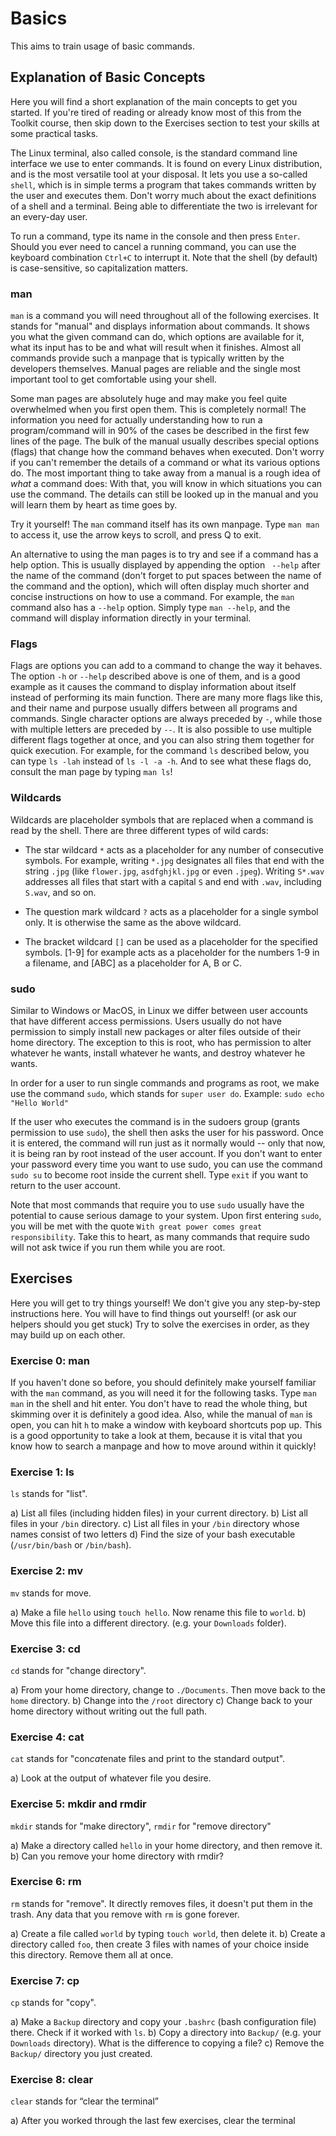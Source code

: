 # Basics

This aims to train usage of basic commands.

## Explanation of Basic Concepts

Here you will find a short explanation of the main concepts to get you started.
If you're tired of reading or already know most of this from the Toolkit course, then skip down to the Exercises section to test your skills at some practical tasks.

The Linux terminal, also called console, is the standard command line interface we use to enter commands. It is found on every Linux distribution, and is the most versatile tool at your disposal. It lets you use a so-called `shell`, which is in simple terms a program that takes commands written by the user and executes them. Don't worry much about the exact definitions of a shell and a terminal. Being able to differentiate the two is irrelevant for an every-day user.

To run a command, type its name in the console and then press `Enter`. Should you ever need to cancel a running command, you can use the keyboard combination `Ctrl+C` to interrupt it. Note that the shell (by default) is case-sensitive, so capitalization matters.

### man

`man` is a command you will need throughout all of the following exercises. 
It stands for "manual" and displays information about commands. It shows you what the given command can do, which options are available for it, what its input has to be and what will result when it finishes. Almost all commands provide such a manpage that is typically written by the developers themselves. Manual pages are reliable and the single most important tool to get comfortable using your shell.

Some man pages are absolutely huge and may make you feel quite overwhelmed when you first open them. This is completely normal! The information you need for actually understanding how to run a program/command will in 90% of the cases be described in the first few lines of the page. The bulk of the manual usually describes special options (flags) that change how the command behaves when executed. Don't worry if you can't remember the details of a command or what its various options do. The most important thing to take away from a manual is a rough idea of *what* a command does: With that, you will know in which situations you can use the command. The details can still be looked up in the manual and you will learn them by heart as time goes by.

Try it yourself! The `man` command itself has its own manpage. Type `man man` to access it, use the arrow keys to scroll, and press Q to exit.

An alternative to using the man pages is to try and see if a command has a help option. This is usually displayed by appending the option ` --help` after the name of the command (don't forget to put spaces between the name of the command and the option), which will often display much shorter and concise instructions on how to use a command. For example, the `man` command also has a `--help` option. Simply type `man --help`, and the command will display information directly in your terminal.


### Flags

Flags are options you can add to a command to change the way it behaves. The option `-h` or `--help` described above is one of them, and is a good example as it causes the command to display information about itself instead of performing its main function. There are many more flags like this, and their name and purpose usually differs between all programs and commands. Single character options are always preceded by `-`, while those with multiple letters are preceded by `--`. It is also possible to use multiple different flags together at once, and you can also string them together for quick execution. For example, for the command `ls` described below, you can type `ls -lah` instead of `ls -l -a -h`. And to see what these flags do, consult the man page by typing `man ls`!

### Wildcards

Wildcards are placeholder symbols that are replaced when a command is read by the shell.
There are three different types of wild cards:
* The star wildcard `*` acts as a placeholder for any number of consecutive symbols. For example, writing `*.jpg` designates all files that end with the string `.jpg` (like `flower.jpg`, `asdfghjkl.jpg` or even `.jpeg`). Writing `S*.wav` addresses all files that start with a capital `S` and end with `.wav`, including `S.wav`, and so on. 
* The question mark wildcard `?` acts as a placeholder for a single symbol only. It is otherwise the same as the above wildcard.

* The bracket wildcard `[]` can be used as a placeholder for the specified symbols. [1-9] for example acts as a placeholder for the numbers 1-9 in a filename, and [ABC] as a placeholder for A, B or C.

### sudo

Similar to Windows or MacOS, in Linux we differ between user accounts that have different access permissions. Users usually do not have permission to simply install new packages or alter files outside of their home directory. The exception to this is root, who has permission to alter whatever he wants, install whatever he wants, and destroy whatever he wants. 

In order for a user to run single commands and programs as root, we make use the command `sudo`, which stands for `super user do`. 
Example: `sudo echo "Hello World"`

If the user who executes the command is in the sudoers group (grants permission to use `sudo`), the shell then asks the user for his password. Once it is entered, the command will run just as it normally would -- only that now, it is being ran by root instead of the user account. If you don't want to enter your password every time you want to use sudo, you can use the command `sudo su` to become root inside the current shell. Type `exit` if you want to return to the user account.

Note that most commands that require you to use `sudo` usually have the potential to cause serious damage to your system. Upon first entering `sudo`, you will be met with the quote `With great power comes great responsibility`. Take this to heart, as many commands that require sudo will not ask twice if you run them while you are root.

## Exercises

Here you will get to try things yourself!
We don't give you any step-by-step instructions here. You will have to find things out yourself! (or ask our helpers should you get stuck)
Try to solve the exercises in order, as they may build up on each other.

### Exercise 0: man

If you haven't done so before, you should definitely make yourself familiar with the `man` command, as you will need it for the following tasks. Type `man man` in the shell and hit enter. You don't have to read the whole thing, but skimming over it is definitely a good idea. Also, while the manual of `man` is open, you can hit `h` to make a window with keyboard shortcuts pop up. This is a good opportunity to take a look at them, because it is vital that you know how to search a manpage and how to move around within it quickly!

### Exercise 1: ls

`ls` stands for "list".

a) List all files (including hidden files) in your current directory.
b) List all files in your `/bin` directory.
c) List all files in your `/bin` directory whose names consist of two letters
d) Find the size of your bash executable (`/usr/bin/bash` or `/bin/bash`).

### Exercise 2: mv

`mv` stands for move.

a) Make a file `hello` using `touch hello`. Now rename this file to `world`.
b) Move this file into a different directory. (e.g. your `Downloads` folder).

### Exercise 3: cd

`cd` stands for "change directory".

a) From your home directory, change to `./Documents`. Then move back to the `home` directory.
b) Change into the `/root` directory
c) Change back to your home directory without writing out the full path.

### Exercise 4: cat

`cat` stands for "con*cat*enate files and print to the standard output".

a) Look at the output of whatever file you desire.

### Exercise 5: mkdir and rmdir

`mkdir` stands for "make directory", `rmdir` for "remove directory"

a) Make a directory called `hello` in your home directory, and then remove it.
b) Can you remove your home directory with rmdir?

### Exercise 6: rm

`rm` stands for "remove". It directly removes files, it doesn't put them in the trash. Any data that you remove with `rm` is gone forever.

a) Create a file called `world` by typing `touch world`, then delete it.
b) Create a directory called `foo`, then create 3 files with names of your choice inside this directory. Remove them all at once.

### Exercise 7: cp

`cp` stands for "copy".

a) Make a `Backup` directory and copy your `.bashrc` (bash configuration file) there. Check if it worked with `ls`.
b) Copy a directory into `Backup/` (e.g. your `Downloads` directory). What is the difference to copying a file?
c) Remove the `Backup/` directory you just created.

### Exercise 8:  clear

`clear` stands for “clear the terminal”

a) After you worked through the last few exercises, clear the terminal


